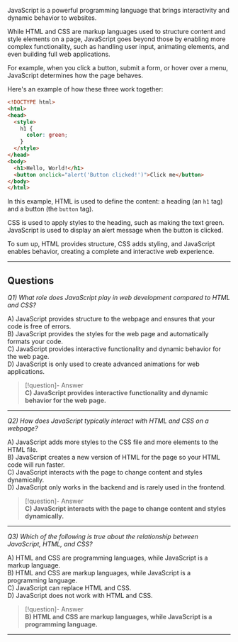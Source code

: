 JavaScript is a powerful programming language that brings interactivity and dynamic behavior to websites.

While HTML and CSS are markup languages used to structure content and style elements on a page, JavaScript goes beyond those by enabling more complex functionality, such as handling user input, animating elements, and even building full web applications.

For example, when you click a button, submit a form, or hover over a menu, JavaScript determines how the page behaves.

Here's an example of how these three work together:

```html
<!DOCTYPE html>
<html>
<head>
  <style>
    h1 {
      color: green;
    }
  </style>
</head>
<body>
  <h1>Hello, World!</h1>
  <button onclick="alert('Button clicked!')">Click me</button>
</body>
</html>
```

In this example, HTML is used to define the content: a heading (an `h1` tag) and a button (the `button` tag).

CSS is used to apply styles to the heading, such as making the text green. JavaScript is used to display an alert message when the button is clicked.

To sum up, HTML provides structure, CSS adds styling, and JavaScript enables behavior, creating a complete and interactive web experience.

---

## Questions

*Q1) What role does JavaScript play in web development compared to HTML and CSS?*

A) JavaScript provides structure to the webpage and ensures that your code is free of errors.  
B) JavaScript provides the styles for the web page and automatically formats your code.  
C) JavaScript provides interactive functionality and dynamic behavior for the web page.  
D) JavaScript is only used to create advanced animations for web applications.  

> [!question]- Answer  
> **C) JavaScript provides interactive functionality and dynamic behavior for the web page.**  

---

*Q2) How does JavaScript typically interact with HTML and CSS on a webpage?*

A) JavaScript adds more styles to the CSS file and more elements to the HTML file.  
B) JavaScript creates a new version of HTML for the page so your HTML code will run faster.  
C) JavaScript interacts with the page to change content and styles dynamically.  
D) JavaScript only works in the backend and is rarely used in the frontend.  

> [!question]- Answer  
> **C) JavaScript interacts with the page to change content and styles dynamically.**  

---

*Q3) Which of the following is true about the relationship between JavaScript, HTML, and CSS?*

A) HTML and CSS are programming languages, while JavaScript is a markup language.  
B) HTML and CSS are markup languages, while JavaScript is a programming language.  
C) JavaScript can replace HTML and CSS.  
D) JavaScript does not work with HTML and CSS.  

> [!question]- Answer  
> **B) HTML and CSS are markup languages, while JavaScript is a programming language.**  

---